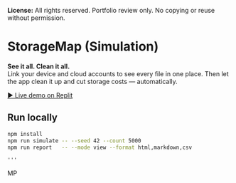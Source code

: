 **License:** All rights reserved. Portfolio review only. No copying or reuse without permission.
# StorageMap (Simulation)
**See it all. Clean it all.**  
Link your device and cloud accounts to see every file in one place. Then let the app clean it up and cut storage costs — automatically.

[▶️ Live demo on Replit](https://0a70be20-9fcf-42ba-ab7b-7e2a976a013a-00-3bnz21tyej0r.picard.replit.dev/)

## Run locally
```bash
npm install
npm run simulate -- --seed 42 --count 5000
npm run report   -- --mode view --format html,markdown,csv


```
```
'''
```
MP
